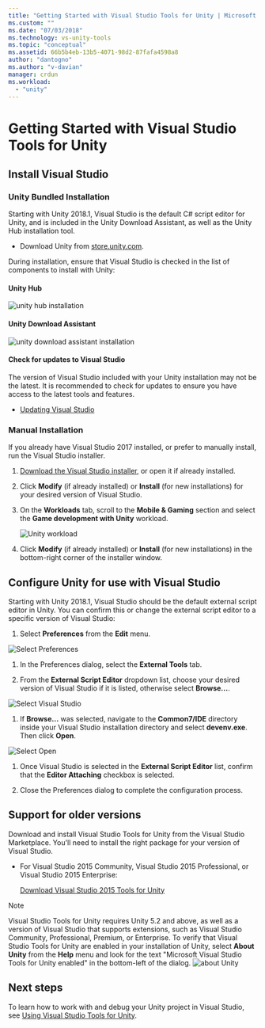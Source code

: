 ```yaml
---
title: "Getting Started with Visual Studio Tools for Unity | Microsoft Docs"
ms.custom: ""
ms.date: "07/03/2018"
ms.technology: vs-unity-tools
ms.topic: "conceptual"
ms.assetid: 66b5b4eb-13b5-4071-98d2-87fafa4598a8
author: "dantogno"
ms.author: "v-davian"
manager: crdun
ms.workload:
  - "unity"
---
```

# Getting Started with Visual Studio Tools for Unity

## Install Visual Studio

### Unity Bundled Installation

Starting with Unity 2018.1, Visual Studio is the default C# script editor for Unity, and is included in the Unity Download Assistant, as well as the Unity Hub installation tool.

- Download Unity from [store.unity.com](https://store.unity.com/).

During installation, ensure that Visual Studio is checked in the list of components to install with Unity:

#### Unity Hub

![unity hub installation](media/vstu_unity-hub.png)

#### Unity Download Assistant

![unity download assistant installation](media/vstu_download-assistant.png)

#### Check for updates to Visual Studio

The version of Visual Studio included with your Unity installation may not be the latest. It is recommended to check for updates to ensure you have access to the latest tools and features.

- [Updating Visual Studio](~/docs/install/update-visual-studio.md)

### Manual Installation

If you already have Visual Studio 2017 installed, or prefer to manually install, run the Visual Studio installer.

1. [Download the Visual Studio installer](https://docs.microsoft.com/en-us/visualstudio/install/install-visual-studio), or open it if already installed.

1. Click **Modify** (if already installed) or **Install** (for new installations) for your desired version of Visual Studio.

1. On the **Workloads** tab, scroll to the **Mobile & Gaming** section and select the **Game development with Unity** workload.

    ![Unity workload](media/vstu_unity-workload.png)

1. Click **Modify** (if already installed) or **Install** (for new installations) in the bottom-right corner of the installer window.

## Configure Unity for use with Visual Studio

Starting with Unity 2018.1, Visual Studio should be the default external script editor in Unity. You can confirm this or change the external script editor to a specific version of Visual Studio:

1. Select **Preferences** from the **Edit** menu.

  ![Select Preferences](media/vstu_unity-preferences.png)

1. In the Preferences dialog, select the **External Tools** tab.

1. From the **External Script Editor** dropdown list, choose your desired version of Visual Studio if it is listed, otherwise select **Browse...**.

  ![Select Visual Studio](media/vstu_unity-external-tools.png)

1. If **Browse...** was selected, navigate to the **Common7/IDE** directory inside your Visual Studio installation directory and select **devenv.exe**. Then click **Open**.

  ![Select Open](media/vstu_browse-for-application.png)

1. Once Visual Studio is selected in the **External Script Editor** list, confirm that the **Editor Attaching** checkbox is selected.

1. Close the Preferences dialog to complete the configuration process.

## Support for older versions

 Download and install Visual Studio Tools for Unity from the Visual Studio Marketplace. You'll need to install the right package for your version of Visual Studio.

- For Visual Studio 2015 Community, Visual Studio 2015 Professional, or Visual Studio 2015 Enterprise:

   [Download Visual Studio 2015 Tools for Unity](https://visualstudiogallery.msdn.microsoft.com/8d26236e-4a64-4d64-8486-7df95156aba9)

> [!NOTE]
> Visual Studio Tools for Unity requires Unity 5.2 and above, as well as a version of Visual Studio that supports extensions, such as Visual Studio Community, Professional, Premium, or Enterprise. To verify that Visual Studio Tools for Unity are enabled in your installation of Unity, select **About Unity** from the **Help** menu and look for the text "Microsoft Visual Studio Tools for Unity enabled" in the bottom-left of the dialog.
> ![about Unity](media/vstu_about-unity.png)

## Next steps

 To learn how to work with and debug your Unity project in Visual Studio, see [Using Visual Studio Tools for Unity](../cross-platform/using-visual-studio-tools-for-unity.md).

